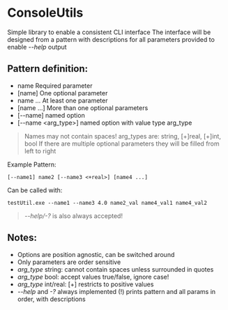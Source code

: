 # ConsoleUtils
Simple library to enable a consistent CLI interface
The interface will be designed from a pattern with descriptions for all parameters provided to enable *--help* output

## Pattern definition:
- name Required parameter 
- [name] One optional parameter 
- name ... At least one parameter 
- [name ...] More than one optional parameters 
- [--name] named option 
- [--name <arg_type>] named option with value type arg_type 

>Names may not contain spaces! 
>arg_types are: string, [+]real, [+]int, bool 
>If there are multiple optional parameters they will be filled from left to right

Example Pattern: 

    [--name1] name2 [--name3 <+real>] [name4 ...] 
Can be called with:

    testUtil.exe --name1 --name3 4.0 name2_val name4_val1 name4_val2

>*--help/-?* is also always accepted!

## Notes:
- Options are position agnostic, can be switched around 
- Only parameters are order sensitive 
- *arg_type* string: cannot contain spaces unless surrounded in quotes 
- *arg_type* bool: accept values true/false, ignore case! 
- *arg_type* int/real: [+] restricts to positive values 
- *--help* and *-?* always implemented (!) prints pattern and all params in order, with descriptions 

